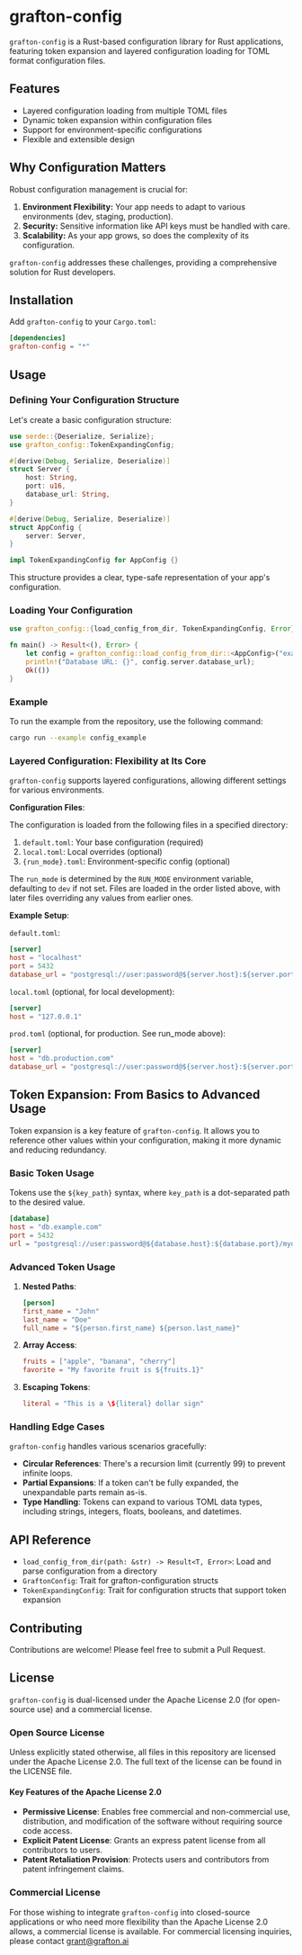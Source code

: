 # grafton-config

`grafton-config` is a Rust-based configuration library for Rust applications, featuring token expansion and layered configuration loading for TOML format configuration files.

## Features

- Layered configuration loading from multiple TOML files
- Dynamic token expansion within configuration files
- Support for environment-specific configurations
- Flexible and extensible design

## Why Configuration Matters

Robust configuration management is crucial for:

1. **Environment Flexibility:** Your app needs to adapt to various environments (dev, staging, production).
2. **Security:** Sensitive information like API keys must be handled with care.
3. **Scalability:** As your app grows, so does the complexity of its configuration.

`grafton-config` addresses these challenges, providing a comprehensive solution for Rust developers.

## Installation

Add `grafton-config` to your `Cargo.toml`:

```toml
[dependencies]
grafton-config = "*"
```

## Usage

### Defining Your Configuration Structure

Let's create a basic configuration structure:

```rust
use serde::{Deserialize, Serialize};
use grafton_config::TokenExpandingConfig;

#[derive(Debug, Serialize, Deserialize)]
struct Server {
    host: String,
    port: u16,
    database_url: String,
}

#[derive(Debug, Serialize, Deserialize)]
struct AppConfig {
    server: Server,
}

impl TokenExpandingConfig for AppConfig {}
```

This structure provides a clear, type-safe representation of your app's configuration.

### Loading Your Configuration

```rust
use grafton_config::{load_config_from_dir, TokenExpandingConfig, Error};

fn main() -> Result<(), Error> {
    let config = grafton_config::load_config_from_dir::<AppConfig>("examples/config")?;
    println!("Database URL: {}", config.server.database_url);
    Ok(())
}
```

### Example

To run the example from the repository, use the following command:

```sh
cargo run --example config_example
```

### Layered Configuration: Flexibility at Its Core

`grafton-config` supports layered configurations, allowing different settings for various environments.

**Configuration Files**:

The configuration is loaded from the following files in a specified directory:

1. `default.toml`: Your base configuration (required)
2. `local.toml`: Local overrides (optional)
3. `{run_mode}.toml`: Environment-specific config (optional)

The `run_mode` is determined by the `RUN_MODE` environment variable, defaulting to `dev` if not set. Files are loaded in the order listed above, with later files overriding any values from earlier ones.

**Example Setup**:

`default.toml`:

```toml
[server]
host = "localhost"
port = 5432
database_url = "postgresql://user:password@${server.host}:${server.port}/mydb"
```

`local.toml` (optional, for local development):

```toml
[server]
host = "127.0.0.1"
```

`prod.toml` (optional, for production.  See run_mode above):

```toml
[server]
host = "db.production.com"
database_url = "postgresql://user:password@${server.host}:${server.port}/mydb"
```

## Token Expansion: From Basics to Advanced Usage

Token expansion is a key feature of `grafton-config`. It allows you to reference other values within your configuration, making it more dynamic and reducing redundancy.

### Basic Token Usage

Tokens use the `${key_path}` syntax, where `key_path` is a dot-separated path to the desired value.

```toml
[database]
host = "db.example.com"
port = 5432
url = "postgresql://user:password@${database.host}:${database.port}/mydb"
```

### Advanced Token Usage

1. **Nested Paths**:

   ```toml
   [person]
   first_name = "John"
   last_name = "Doe"
   full_name = "${person.first_name} ${person.last_name}"
   ```

2. **Array Access**:

   ```toml
   fruits = ["apple", "banana", "cherry"]
   favorite = "My favorite fruit is ${fruits.1}"
   ```

3. **Escaping Tokens**:

   ```toml
   literal = "This is a \${literal} dollar sign"
   ```

### Handling Edge Cases

`grafton-config` handles various scenarios gracefully:

- **Circular References**: There's a recursion limit (currently 99) to prevent infinite loops.
- **Partial Expansions**: If a token can't be fully expanded, the unexpandable parts remain as-is.
- **Type Handling**: Tokens can expand to various TOML data types, including strings, integers, floats, booleans, and datetimes.

## API Reference

- `load_config_from_dir(path: &str) -> Result<T, Error>`: Load and parse configuration from a directory
- `GraftonConfig`: Trait for grafton-configuration structs
- `TokenExpandingConfig`: Trait for configuration structs that support token expansion

## Contributing

Contributions are welcome! Please feel free to submit a Pull Request.

## License

`grafton-config` is dual-licensed under the Apache License 2.0 (for open-source use) and a commercial license.

### Open Source License

Unless explicitly stated otherwise, all files in this repository are licensed under the Apache License 2.0. The full text of the license can be found in the LICENSE file.

#### Key Features of the Apache License 2.0

- **Permissive License**: Enables free commercial and non-commercial use, distribution, and modification of the software without requiring source code access.
- **Explicit Patent License**: Grants an express patent license from all contributors to users.
- **Patent Retaliation Provision**: Protects users and contributors from patent infringement claims.

### Commercial License

For those wishing to integrate `grafton-config` into closed-source applications or who need more flexibility than the Apache License 2.0 allows, a commercial license is available. For commercial licensing inquiries, please contact <grant@grafton.ai>
